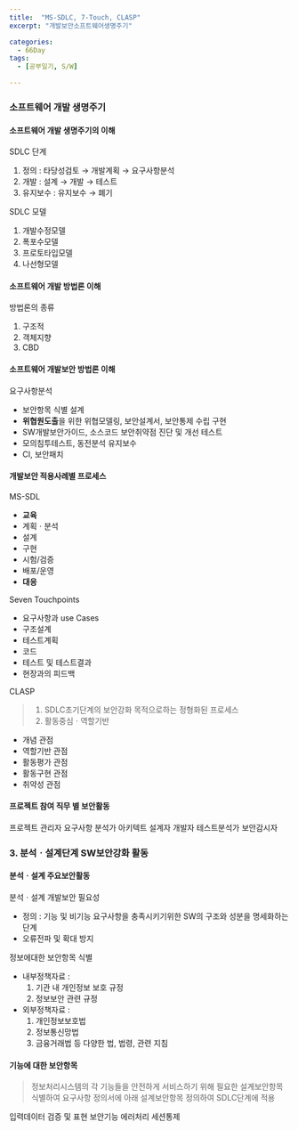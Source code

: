 ```yaml
---
title:  "MS-SDLC, 7-Touch, CLASP"
excerpt: "개발보안소프트웨어생명주기"

categories:
  - 66Day
tags:
  - [공부일기, S/W]

---
```




### 소프트웨어 개발 생명주기

#### 소프트웨어 개발 생명주기의 이해
SDLC 단계
1. 정의 : 타당성검토 → 개발계획 → 요구사항분석
2. 개발 : 설계 → 개발 → 테스트
3. 유지보수 :  유지보수 → 폐기


SDLC 모델
1. 개발수정모델
2. 폭포수모델
3. 프로토타입모델
4. 나선형모델

#### 소프트웨어 개발 방법론 이해
방법론의 종류
1. 구조적
2. 객체지향
3. CBD

#### 소프트웨어 개발보안 방법론 이해
요구사항분석
- 보안항목 식별
설계
- **위협원도출**을 위한 위협모델링, 보안설계서, 보안통제 수립
구현
- SW개발보안가이드, 소스코드 보안취약점 진단 및 개선
테스트
- 모의침투테스트, 동전분석
유지보수
- CI, 보안패치

#### 개발보안 적용사례별 프로세스
MS-SDL
- **교육**
- 계획ㆍ분석
- 설계
- 구현
- 시험/검증
- 배포/운영
- **대응**

Seven Touchpoints
- 요구사항과 use Cases
- 구조설계
- 테스트계획
- 코드
- 테스트 및 테스트결과
- 현장과의 피드백  

CLASP
> 1. SDLC초기단계의 보안강화 목적으로하는 정형화된 프로세스
> 2. 활동중심ㆍ역할기반  

- 개념 관점
- 역할기반 관점
- 활동평가 관점
- 활동구현 관점
- 취약성 관점

#### 프로젝트 참여 직무 별 보안활동
프로젝트 관리자
요구사항 분석가
아키텍트
설계자
개발자
테스트분석가
보안감시자  


### 3. 분석ㆍ설계단계 SW보안강화 활동

#### 분석ㆍ설계 주요보안활동
분석ㆍ설계 개발보안 필요성
- 정의 : 기능 및 비기능 요구사항을 충족시키기위한 SW의 구조와 성분을 명세화하는 단계
- 오류전파 및 확대 방지  

정보에대한 보안항목 식별
- 내부정책자료 : 
  1. 기관 내 개인정보 보호 규정
  2. 정보보안 관련 규정
- 외부정책자료 : 
  1. 개인정보보호법
  2. 정보통신망법
  3. 금융거래법 등 다양한 법, 법령, 관련 지침 



#### 기능에 대한 보안항목
> 정보처리시스템의 각 기능들을 안전하게 서비스하기 위해 필요한 설계보안항목 식별하여 요구사항 정의서에 아래 설계보안항목 정의하여 SDLC단계에 적용  

입력데이터 검증 및 표현
보안기능
에러처리
세션통제
	
	